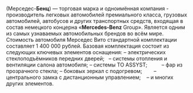 (Мерседес-**Бенц**) — торговая марка и одноимённая компания - производитель легковых автомобилей премиального класса, грузовых автомобилей, автобусов и других транспортных средств, входящая в состав немецкого концерна «**Mercedes-Benz** Group». Является одним из самых узнаваемых автомобильных брендов во всём мире.
Стоимость автомобиля Мерседес Вито стандартной комплектации составляет 1 400 000 рублей. Базовая комплектация состоит из следующих ключевых элементов оснащения:
– электрических стеклоподъёмников передних дверей;  
– системы отопления и вентиляции салона автомобиля;
– системы ТО ASSYST;         
– фар из прозрачного стекла;
– боковых зеркал с подогревом;       
– центрального замка с дистанционным управлением;   
– и многих других элементов.
